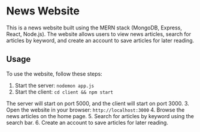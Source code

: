# News Website

This is a news website built using the MERN stack (MongoDB, Express, React, Node.js). The website allows users to view news articles, search for articles by keyword, and create an account to save articles for later reading.

## Usage

To use the website, follow these steps:

1. Start the server: `nodemon app.js`
2. Start the client: `cd client && npm start`

The server will start on port 5000, and the client will start on port 3000.
3. Open the website in your browser: `http://localhost:3000`
4. Browse the news articles on the home page.
5. Search for articles by keyword using the search bar.
6. Create an account to save articles for later reading.
